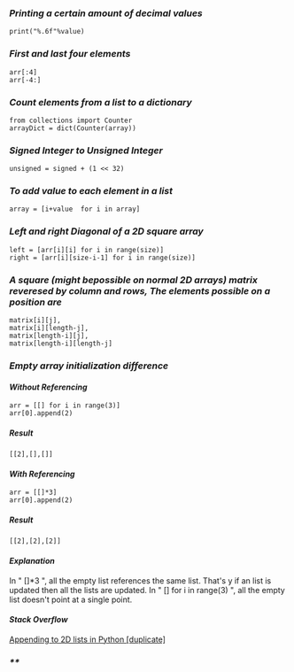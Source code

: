 ### _*Printing a certain amount of decimal values*_
    print("%.6f"%value)

### _*First and last four elements*_
    arr[:4]
    arr[-4:]

### _*Count elements from a list to a dictionary*_
    from collections import Counter
    arrayDict = dict(Counter(array))


### _*Signed Integer to Unsigned Integer*_
    unsigned = signed + (1 << 32)

### _*To add value to each element in a list*_
    array = [i+value  for i in array]

### _*Left and right Diagonal of a 2D square array*_
    left = [arr[i][i] for i in range(size)]
    right = [arr[i][size-i-1] for i in range(size)]

### _*A square (might bepossible on normal 2D arrays) matrix reveresed by column and rows, The elements possible on a position are*_
    matrix[i][j],
    matrix[i][length-j],
    matrix[length-i][j],
    matrix[length-i][length-j]

### _*Empty array initialization difference*_
#### _*Without Referencing*_
    arr = [[] for i in range(3)]
    arr[0].append(2)

##### *Result*
    [[2],[],[]]

#### *With Referencing*
    arr = [[]*3]
    arr[0].append(2)

##### *Result*
    [[2],[2],[2]]

#### *Explanation*
 In " []*3 ", all the empty list references the same list. That's y if an list is updated then all the lists are updated.
 In " [] for i in range(3) ", all the empty list doesn't point at a single point.

#### *Stack Overflow*
[Appending to 2D lists in Python [duplicate]](https://stackoverflow.com/questions/7745562/appending-to-2d-lists-in-python)

### _**_